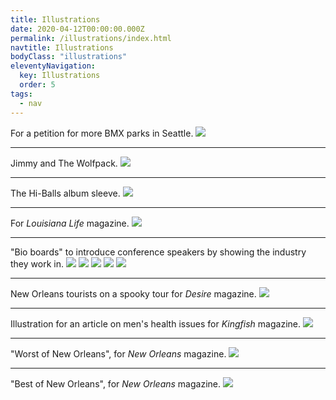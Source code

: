 ```yaml
---
title: Illustrations
date: 2020-04-12T00:00:00.000Z
permalink: /illustrations/index.html
navtitle: Illustrations
bodyClass: "illustrations"
eleventyNavigation:
  key: Illustrations 
  order: 5
tags:
  - nav
---
```


For a petition for more BMX parks in Seattle.
![](/static/img/illustrations/harbo.jpg?nf_resize=fit&w=640)

---

Jimmy and The Wolfpack.
![](/static/img/illustrations/jandtwpilloonly.jpg?nf_resize=fit&w=640)

---

The Hi-Balls album sleeve.
![](/static/img/illustrations/coverLoveMusic.jpg?nf_resize=fit&w=640)

---

For _Louisiana Life_ magazine.
![](/static/img/illustrations/cars.jpg?nf_resize=fit&w=640)

<!-- Cover of _Where Y'At?_ magazine. -->
<!-- ![](/static/img/illustrations/cover605.jpg?nf_resize=fit&w=640) -->

<!-- Poster for a speech by the mayor of Portland, Oregon.
![](/static/img/illustrations/Posterv3.jpg?nf_resize=fit&w=640) -->

---

"Bio boards" to introduce conference speakers by showing the industry they work in.
![](/static/img/illustrations/byrne.jpg?nf_resize=fit&w=640)
![](/static/img/illustrations/espn.jpg?nf_resize=fit&w=640)
![](/static/img/illustrations/gillette.jpg?nf_resize=fit&w=640)
![](/static/img/illustrations/narayandas.jpg?nf_resize=fit&w=640)
![](/static/img/illustrations/wwf.jpg?nf_resize=fit&w=640)

---

New Orleans tourists on a spooky tour for _Desire_ magazine.
![](/static/img/illustrations/touristsbig.jpg?nf_resize=fit&w=640)

---

Illustration for an article on men's health issues for _Kingfish_ magazine.
![](/static/img/illustrations/pencilheart.jpg?nf_resize=fit&w=640)

---

"Worst of New Orleans", for _New Orleans_ magazine.
![](/static/img/illustrations/baggyfinal.jpg?nf_resize=fit&w=640)

---

"Best of New Orleans", for _New Orleans_ magazine.
![](/static/img/illustrations/stloufinal.jpg?nf_resize=fit&w=640)

